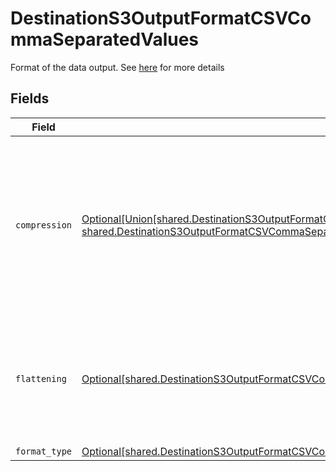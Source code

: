 # DestinationS3OutputFormatCSVCommaSeparatedValues

Format of the data output. See <a href="https://docs.airbyte.com/integrations/destinations/s3/#supported-output-schema">here</a> for more details


## Fields

| Field                                                                                                                                                                                                                                                              | Type                                                                                                                                                                                                                                                               | Required                                                                                                                                                                                                                                                           | Description                                                                                                                                                                                                                                                        |
| ------------------------------------------------------------------------------------------------------------------------------------------------------------------------------------------------------------------------------------------------------------------ | ------------------------------------------------------------------------------------------------------------------------------------------------------------------------------------------------------------------------------------------------------------------ | ------------------------------------------------------------------------------------------------------------------------------------------------------------------------------------------------------------------------------------------------------------------ | ------------------------------------------------------------------------------------------------------------------------------------------------------------------------------------------------------------------------------------------------------------------ |
| `compression`                                                                                                                                                                                                                                                      | [Optional[Union[shared.DestinationS3OutputFormatCSVCommaSeparatedValuesCompressionNoCompression, shared.DestinationS3OutputFormatCSVCommaSeparatedValuesCompressionGZIP]]](undefined/models/shared/destinations3outputformatcsvcommaseparatedvaluescompression.md) | :heavy_minus_sign:                                                                                                                                                                                                                                                 | Whether the output files should be compressed. If compression is selected, the output filename will have an extra extension (GZIP: ".csv.gz").                                                                                                                     |
| `flattening`                                                                                                                                                                                                                                                       | [Optional[shared.DestinationS3OutputFormatCSVCommaSeparatedValuesFlattening]](undefined/models/shared/destinations3outputformatcsvcommaseparatedvaluesflattening.md)                                                                                               | :heavy_minus_sign:                                                                                                                                                                                                                                                 | Whether the input json data should be normalized (flattened) in the output CSV. Please refer to docs for details.                                                                                                                                                  |
| `format_type`                                                                                                                                                                                                                                                      | [Optional[shared.DestinationS3OutputFormatCSVCommaSeparatedValuesFormatType]](undefined/models/shared/destinations3outputformatcsvcommaseparatedvaluesformattype.md)                                                                                               | :heavy_minus_sign:                                                                                                                                                                                                                                                 | N/A                                                                                                                                                                                                                                                                |